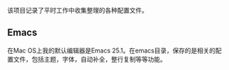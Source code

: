 该项目记录了平时工作中收集整理的各种配置文件。

## Emacs
在Mac OS上我的默认编辑器是Emacs 25.1。在emacs目录，保存的是相关的配置文件，包括主题，字体，自动补全，整行复制等等功能。
